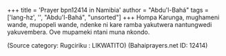 +++
title = 'Prayer bpn12414 in Namibia'
author = "Abdu'l-Bahá"
tags = ['lang-hz', '', "Abdu'l-Bahá", "unsorted"]
+++
Hompa Karunga, mughameni wande, mupopeli wande, ndenke ni kare ramba yakutwera nantungwedi yakuvembera. Ove mupameki ntani muna nkondo.

(Source category: Rugciriku : LIKWATITO)
(Bahaiprayers.net ID: 12414)
